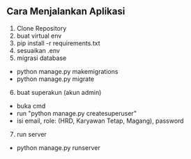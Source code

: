 ## Cara Menjalankan Aplikasi

1. Clone Repository
2. buat virtual env
3. pip install -r requirements.txt
4. sesuaikan .env
5. migrasi database
- python manage.py makemigrations
- python manage.py migrate
6. buat superakun (akun admin)
- buka cmd 
- run "python manage.py createsuperuser"
- isi email, role: (HRD, Karyawan Tetap, Magang), password
7. run server
- python manage.py runserver
